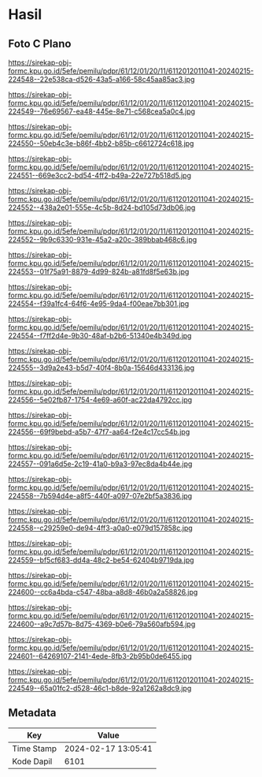 # Hasil

## Foto C Plano

https://sirekap-obj-formc.kpu.go.id/5efe/pemilu/pdpr/61/12/01/20/11/6112012011041-20240215-224548--22e538ca-d526-43a5-a166-58c45aa85ac3.jpg

https://sirekap-obj-formc.kpu.go.id/5efe/pemilu/pdpr/61/12/01/20/11/6112012011041-20240215-224549--76e69567-ea48-445e-8e71-c568cea5a0c4.jpg

https://sirekap-obj-formc.kpu.go.id/5efe/pemilu/pdpr/61/12/01/20/11/6112012011041-20240215-224550--50eb4c3e-b86f-4bb2-b85b-c6612724c618.jpg

https://sirekap-obj-formc.kpu.go.id/5efe/pemilu/pdpr/61/12/01/20/11/6112012011041-20240215-224551--669e3cc2-bd54-4ff2-b49a-22e727b518d5.jpg

https://sirekap-obj-formc.kpu.go.id/5efe/pemilu/pdpr/61/12/01/20/11/6112012011041-20240215-224552--438a2e01-555e-4c5b-8d24-bd105d73db06.jpg

https://sirekap-obj-formc.kpu.go.id/5efe/pemilu/pdpr/61/12/01/20/11/6112012011041-20240215-224552--9b9c6330-931e-45a2-a20c-389bbab468c6.jpg

https://sirekap-obj-formc.kpu.go.id/5efe/pemilu/pdpr/61/12/01/20/11/6112012011041-20240215-224553--01f75a91-8879-4d99-824b-a81fd8f5e63b.jpg

https://sirekap-obj-formc.kpu.go.id/5efe/pemilu/pdpr/61/12/01/20/11/6112012011041-20240215-224554--f39a1fc4-64f6-4e95-9da4-f00eae7bb301.jpg

https://sirekap-obj-formc.kpu.go.id/5efe/pemilu/pdpr/61/12/01/20/11/6112012011041-20240215-224554--f7ff2d4e-9b30-48af-b2b6-51340e4b349d.jpg

https://sirekap-obj-formc.kpu.go.id/5efe/pemilu/pdpr/61/12/01/20/11/6112012011041-20240215-224555--3d9a2e43-b5d7-40f4-8b0a-15646d433136.jpg

https://sirekap-obj-formc.kpu.go.id/5efe/pemilu/pdpr/61/12/01/20/11/6112012011041-20240215-224556--5e02fb87-1754-4e69-a60f-ac22da4792cc.jpg

https://sirekap-obj-formc.kpu.go.id/5efe/pemilu/pdpr/61/12/01/20/11/6112012011041-20240215-224556--69f9bebd-a5b7-47f7-aa64-f2e4c17cc54b.jpg

https://sirekap-obj-formc.kpu.go.id/5efe/pemilu/pdpr/61/12/01/20/11/6112012011041-20240215-224557--091a6d5e-2c19-41a0-b9a3-97ec8da4b44e.jpg

https://sirekap-obj-formc.kpu.go.id/5efe/pemilu/pdpr/61/12/01/20/11/6112012011041-20240215-224558--7b594d4e-a8f5-440f-a097-07e2bf5a3836.jpg

https://sirekap-obj-formc.kpu.go.id/5efe/pemilu/pdpr/61/12/01/20/11/6112012011041-20240215-224558--c29259e0-de94-4ff3-a0a0-e079d157858c.jpg

https://sirekap-obj-formc.kpu.go.id/5efe/pemilu/pdpr/61/12/01/20/11/6112012011041-20240215-224559--bf5cf683-dd4a-48c2-be54-62404b9719da.jpg

https://sirekap-obj-formc.kpu.go.id/5efe/pemilu/pdpr/61/12/01/20/11/6112012011041-20240215-224600--cc6a4bda-c547-48ba-a8d8-46b0a2a58826.jpg

https://sirekap-obj-formc.kpu.go.id/5efe/pemilu/pdpr/61/12/01/20/11/6112012011041-20240215-224600--a9c7d57b-8d75-4369-b0e6-79a560afb594.jpg

https://sirekap-obj-formc.kpu.go.id/5efe/pemilu/pdpr/61/12/01/20/11/6112012011041-20240215-224601--64269107-2141-4ede-8fb3-2b95b0de6455.jpg

https://sirekap-obj-formc.kpu.go.id/5efe/pemilu/pdpr/61/12/01/20/11/6112012011041-20240215-224549--65a01fc2-d528-46c1-b8de-92a1262a8dc9.jpg


## Metadata

| Key        | Value               |
| ---------- | ------------------- |
| Time Stamp | 2024-02-17 13:05:41 |
| Kode Dapil | 6101                |



